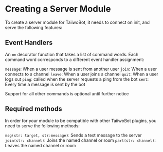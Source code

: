 Creating a Server Module
========================
To create a server module for TaiiwoBot, it needs to connect on init, and
serve the following features:

Event Handlers
--------------
An `on` decorator function that takes a list of command words. Each command
word corresponds to a different event handler assignment:

`message`: When a user message is sent from another user
`join`: When a user connects to a channel
`leave`: When a user joins a channel
`quit`: When a user logs out
`ping`: called when the server requests a ping from the bot
`sent`: Every time a message is sent by the bot

Support for all other commands is optional until further notice

Required methods
----------------
In order for your module to be compatible with other TaiiwoBot plugins, you
need to serve the following methods:

`msg(str: target, str:message)`: Sends a text message to the server
`join(str: channel)`: Joins the named channel or room
`part(str: channel)`: Leaves the named channel or room